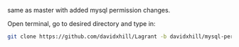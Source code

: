 same as master with added mysql permission changes.

Open terminal, go to desired directory and type in:
```bash
git clone https://github.com/davidxhill/Lagrant -b davidxhill/mysql-permissions && mv Lagrant/* ./ && rm -r -f Lagrant && vagrant up
```
